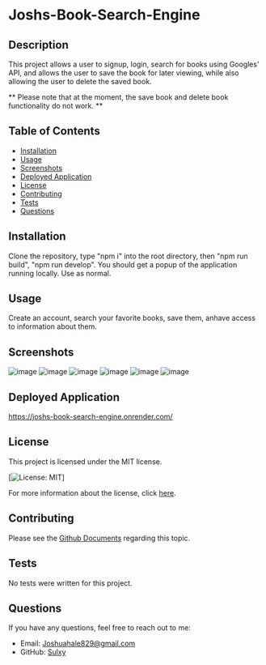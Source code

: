 # Joshs-Book-Search-Engine

## Description
This project allows a user to signup, login, search for books using Googles' API, and allows the user to save the book for later viewing, while also allowing the user to delete the saved book. 

** Please note that at the moment, the save book and delete book functionality do not work. ** 

## Table of Contents
- [Installation](#installation)
- [Usage](#usage)
- [Screenshots](#screenshots)
- [Deployed Application](#deployed-application)
- [License](#license)
- [Contributing](#contributing)
- [Tests](#tests)
- [Questions](#questions)

## Installation
Clone the repository, type "npm i" into the root directory, then "npm run build", "npm run develop". You should get a popup of the application running locally. Use as normal.

## Usage
Create an account, search your favorite books, save them, anhave access to information about them. 

## Screenshots
![image](https://github.com/Sulxy/Joshs-Book-Search-Engine/assets/149080702/d59eb8c3-fd9c-4000-8871-72351b491714)
![image](https://github.com/Sulxy/Joshs-Book-Search-Engine/assets/149080702/1bee49e6-398c-4d27-b601-248cc0170aa4)
![image](https://github.com/Sulxy/Joshs-Book-Search-Engine/assets/149080702/835ab53a-5a5b-4b78-b1c6-300f39ecd358)
![image](https://github.com/Sulxy/Joshs-Book-Search-Engine/assets/149080702/3785f13e-3cd7-49db-909e-431c45475a55)
![image](https://github.com/Sulxy/Joshs-Book-Search-Engine/assets/149080702/caa52703-610c-4e27-bad6-5d64a67a1f35)
![image](https://github.com/Sulxy/Joshs-Book-Search-Engine/assets/149080702/758b88e7-2389-483b-a7d0-c1ee5ab14bc7)

## Deployed Application
https://joshs-book-search-engine.onrender.com/

## License
This project is licensed under the MIT license.

[![License: MIT](https://img.shields.io/badge/License-MIT-yellow.svg)]

For more information about the license, click [here](https://opensource.org/licenses/MIT).

## Contributing
Please see the [Github Documents](https://docs.github.com/en/get-started/exploring-projects-on-github/contributing-to-a-project) regarding this topic. 

## Tests
No tests were written for this project.

## Questions
If you have any questions, feel free to reach out to me:
- Email: Joshuahale829@gmail.com
- GitHub: [Sulxy](https://github.com/Sulxy)

